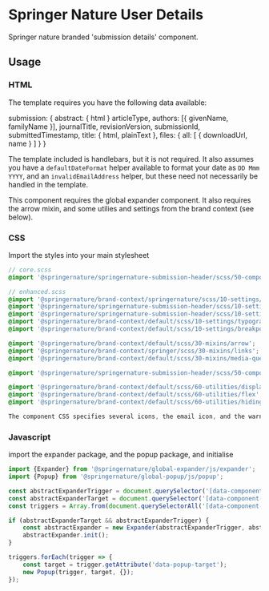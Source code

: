 # Springer Nature User Details

Springer nature branded 'submission details' component.

## Usage

### HTML

The template requires you have the following data available:

submission: {
    abstract: {
        html
    }
    articleType,
    authors: [{
        givenName,
        familyName
    }],
    journalTitle,
    revisionVersion,
    submissionId,
    submittedTimestamp,
    title: {
        html,
        plainText
    },
    files: {
        all: [
                {
                    downloadUrl,
                    name
                }
        ]
    }
}

The template included is handlebars, but it is not required. It also assumes you have a `defaultDateFormat` helper available to format your date as `DD Mmm YYYY`, and an `invalidEmailAddress` helper, but these need not necessarily be handled in the template.

This component requires the global expander component. It also requires the arrow mixin,  and some utilies and settings from the brand context (see below).


### CSS

Import the styles into your main stylesheet

```scss
// core.scss
@import '@springernature/springernature-submission-header/scss/50-components/core';
```


```scss
// enhanced.scss
@import '@springernature/brand-context/springernature/scss/10-settings/colors/default';
@import '@springernature/springernature-submission-header/scss/10-settings/icons';
@import '@springernature/springernature-submission-header/scss/10-settings/spacing';
@import '@springernature/brand-context/default/scss/10-settings/typography';
@import '@springernature/brand-context/default/scss/10-settings/breakpoints';

@import '@springernature/brand-context/default/scss/30-mixins/arrow';
@import '@springernature/brand-context/springer/scss/30-mixins/links';
@import '@springernature/brand-context/default/scss/30-mixins/media-query';

@import '@springernature/springernature-submission-header/scss/50-components/enhanced';

@import '@springernature/brand-context/default/scss/60-utilities/display';
@import '@springernature/brand-context/default/scss/60-utilities/flex';
@import '@springernature/brand-context/default/scss/60-utilities/hiding';

The component CSS specifies several icons, the email icon, and the warning icon, both of  which can be found in the brand context. The invalid email icon is the email icon with a red fill.
```


### Javascript
import the expander package, and the popup package, and initialise

```javascript
import {Expander} from '@springernature/global-expander/js/expander';
import {Popup} from '@springernature/global-popup/js/popup';

const abstractExpanderTrigger = document.querySelector('[data-component-abstract-expander]');
const abstractExpanderTarget = document.querySelector('[data-component-abstract-expander-target]');
const triggers = Array.from(document.querySelectorAll('[data-component-author-popup-trigger]'));

if (abstractExpanderTarget && abstractExpanderTrigger) {
    const abstractExpander = new Expander(abstractExpanderTrigger, abstractExpanderTarget, {});
    abstractExpander.init();
}

triggers.forEach(trigger => {
    const target = trigger.getAttribute('data-popup-target');
    new Popup(trigger, target, {});
});
```